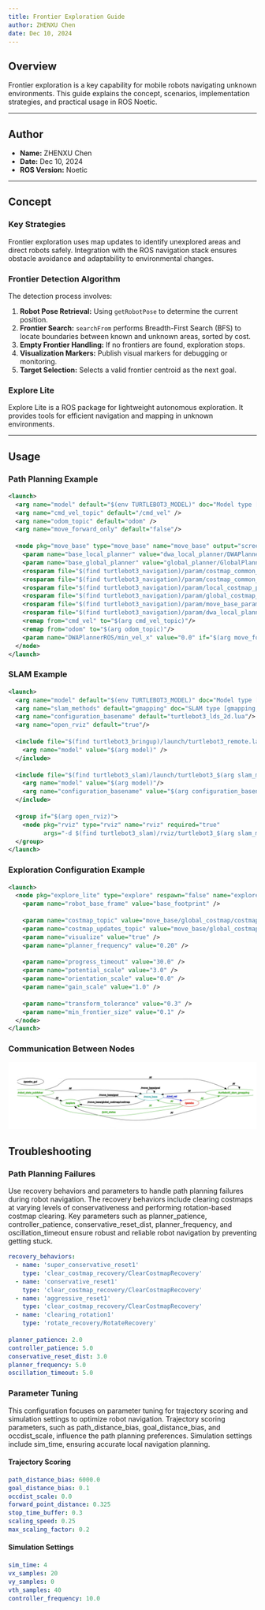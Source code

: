 ```yaml
---
title: Frontier Exploration Guide
author: ZHENXU Chen
date: Dec 10, 2024
---
```

## Overview

Frontier exploration is a key capability for mobile robots navigating unknown environments. This guide explains the concept, scenarios, implementation strategies, and practical usage in ROS Noetic.

---

## Author

- **Name:** ZHENXU Chen
- **Date:** Dec 10, 2024
- **ROS Version:** Noetic

---

## Concept

### Key Strategies

Frontier exploration uses map updates to identify unexplored areas and direct robots safely. Integration with the ROS navigation stack ensures obstacle avoidance and adaptability to environmental changes.

### Frontier Detection Algorithm

The detection process involves:

1. **Robot Pose Retrieval:** Using `getRobotPose` to determine the current position.
2. **Frontier Search:** `searchFrom` performs Breadth-First Search (BFS) to locate boundaries between known and unknown areas, sorted by cost.
3. **Empty Frontier Handling:** If no frontiers are found, exploration stops.
4. **Visualization Markers:** Publish visual markers for debugging or monitoring.
5. **Target Selection:** Selects a valid frontier centroid as the next goal.

### Explore Lite

Explore Lite is a ROS package for lightweight autonomous exploration. It provides tools for efficient navigation and mapping in unknown environments.

---

## Usage

### Path Planning Example

```xml
<launch>
  <arg name="model" default="$(env TURTLEBOT3_MODEL)" doc="Model type [burger, waffle, waffle_pi]"/>
  <arg name="cmd_vel_topic" default="/cmd_vel" />
  <arg name="odom_topic" default="odom" />
  <arg name="move_forward_only" default="false"/>

  <node pkg="move_base" type="move_base" name="move_base" output="screen">
    <param name="base_local_planner" value="dwa_local_planner/DWAPlannerROS" />
    <param name="base_global_planner" value="global_planner/GlobalPlanner"/>
    <rosparam file="$(find turtlebot3_navigation)/param/costmap_common_params_$(arg model).yaml" command="load" ns="global_costmap" />
    <rosparam file="$(find turtlebot3_navigation)/param/costmap_common_params_$(arg model).yaml" command="load" ns="local_costmap" />
    <rosparam file="$(find turtlebot3_navigation)/param/local_costmap_params.yaml" command="load" />
    <rosparam file="$(find turtlebot3_navigation)/param/global_costmap_params.yaml" command="load" />
    <rosparam file="$(find turtlebot3_navigation)/param/move_base_params.yaml" command="load" />
    <rosparam file="$(find turtlebot3_navigation)/param/dwa_local_planner_params_$(arg model).yaml" command="load" />
    <remap from="cmd_vel" to="$(arg cmd_vel_topic)"/>
    <remap from="odom" to="$(arg odom_topic)"/>
    <param name="DWAPlannerROS/min_vel_x" value="0.0" if="$(arg move_forward_only)" />
  </node>
</launch>
```

### SLAM Example

```xml
<launch>
  <arg name="model" default="$(env TURTLEBOT3_MODEL)" doc="Model type [burger, waffle, waffle_pi]"/>
  <arg name="slam_methods" default="gmapping" doc="SLAM type [gmapping, cartographer, hector, karto, frontier_exploration]"/>
  <arg name="configuration_basename" default="turtlebot3_lds_2d.lua"/>
  <arg name="open_rviz" default="true"/>

  <include file="$(find turtlebot3_bringup)/launch/turtlebot3_remote.launch">
    <arg name="model" value="$(arg model)" />
  </include>

  <include file="$(find turtlebot3_slam)/launch/turtlebot3_$(arg slam_methods).launch">
    <arg name="model" value="$(arg model)"/>
    <arg name="configuration_basename" value="$(arg configuration_basename)"/>
  </include>

  <group if="$(arg open_rviz)">
    <node pkg="rviz" type="rviz" name="rviz" required="true"
          args="-d $(find turtlebot3_slam)/rviz/turtlebot3_$(arg slam_methods).rviz"/>
  </group>
</launch>
```

### Exploration Configuration Example

```xml
<launch>
  <node pkg="explore_lite" type="explore" respawn="false" name="explore" output="screen">
    <param name="robot_base_frame" value="base_footprint" />
  
    <param name="costmap_topic" value="move_base/global_costmap/costmap" />
    <param name="costmap_updates_topic" value="move_base/global_costmap/costmap_updates" />
    <param name="visualize" value="true" />
    <param name="planner_frequency" value="0.20" />
  
    <param name="progress_timeout" value="30.0" />
    <param name="potential_scale" value="3.0" />
    <param name="orientation_scale" value="0.0" />
    <param name="gain_scale" value="1.0" />
  
    <param name="transform_tolerance" value="0.3" />
    <param name="min_frontier_size" value="0.1" />
  </node>
</launch>
```

### Communication Between Nodes

![Robot Image](frontier-exploration.png)

## Troubleshooting

### Path Planning Failures

Use recovery behaviors and parameters to handle path planning failures during robot navigation. The recovery behaviors include clearing costmaps at varying levels of conservativeness and performing rotation-based costmap clearing. Key parameters such as planner_patience, controller_patience, conservative_reset_dist, planner_frequency, and oscillation_timeout ensure robust and reliable robot navigation by preventing getting stuck.

```yaml
recovery_behaviors:
  - name: 'super_conservative_reset1'
    type: 'clear_costmap_recovery/ClearCostmapRecovery'
  - name: 'conservative_reset1'
    type: 'clear_costmap_recovery/ClearCostmapRecovery'
  - name: 'aggressive_reset1'
    type: 'clear_costmap_recovery/ClearCostmapRecovery'
  - name: 'clearing_rotation1'
    type: 'rotate_recovery/RotateRecovery'

planner_patience: 2.0 
controller_patience: 5.0
conservative_reset_dist: 3.0
planner_frequency: 5.0 
oscillation_timeout: 5.0
```

### Parameter Tuning

This configuration focuses on parameter tuning for trajectory scoring and simulation settings to optimize robot navigation. Trajectory scoring parameters, such as path_distance_bias, goal_distance_bias, and occdist_scale, influence the path planning preferences. Simulation settings include sim_time, ensuring accurate local navigation planning.

#### Trajectory Scoring

```yaml
path_distance_bias: 6000.0 
goal_distance_bias: 0.1 
occdist_scale: 0.0
forward_point_distance: 0.325
stop_time_buffer: 0.3
scaling_speed: 0.25
max_scaling_factor: 0.2
```

#### Simulation Settings

```yaml
sim_time: 4
vx_samples: 20
vy_samples: 0
vth_samples: 40
controller_frequency: 10.0
```
